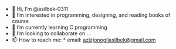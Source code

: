 - 👋 Hi, I’m @asilbek-0311
- 👀 I’m interested in programming, designing, and reading books of course
- 🌱 I’m currently learning C programming
- 💞️ I’m looking to collaborate on ...
- 📫 How to reach me:
      * email: azizjonogliasilbek@gmail.com

<!---
asilbek-0311/asilbek-0311 is a ✨ special ✨ repository because its `README.md` (this file) appears on your GitHub profile.
You can click the Preview link to take a look at your changes.
--->
